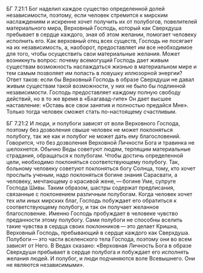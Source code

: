 БГ 7.21:1	Бог наделил каждое существо определенной долей независимости, поэтому, если человек стремится к мирским наслаждениям и искренне хочет получить их от полубогов, повелителей материального мира, Верховный Господь, который как Сверхдуша пребывает в сердце каждого, зная об этом желании, помогает человеку исполнить его. Как верховный отец всех существ, Господь не посягает на их независимость, а, наоборот, предоставляет им все необходимое для того, чтобы осуществить свои материальные желания. Может возникнуть вопрос: почему всемогущий Господь дает живым существам возможность наслаждаться жизнью в материальном мире и тем самым позволяет им попасть в ловушку иллюзорной энергии? Ответ таков: если бы Верховный Господь в образе Сверхдуши не давал живым существам такой возможности, у них не было бы подлинной независимости. Господь предоставляет каждому полную свободу действий, но в то же время в «Бхагавад-гите» Он дает высшее наставление: «Оставь все свои занятия и полностью предайся Мне». Только тогда человек сможет стать по-настоящему счастливым.

БГ 7.21:2	И люди, и полубоги зависят от воли Верховного Господа, поэтому без дозволения свыше человек не может поклоняться полубогу, так же как и полубог не может дать ему благословений. Говорится, что без дозволения Верховной Личности Бога и травинка не шелохнется. Обычно Веды советуют людям, терпящим материальные страдания, обращаться к полубогам. Чтобы достичь определенной цели, необходимо поклоняться соответствующему полубогу. Так, больному человеку советуют поклоняться богу Солнца, тому, кто хочет прослыть ученым, надо поклоняться богине знания Сарасвати, а человеку, мечтающему о красивой жене, — богине Уме, супруге Господа Шивы. Таким образом, шастры содержат предписания, связанные с поклонением различным полубогам. Когда человек хочет тех или иных мирских благ, Господь побуждает его обратиться к соответствующему полубогу, и так он получает желанное благословение. Именно Господь пробуждает в человеке чувство преданности этому полубогу. Сами полубоги не способны вселить такие чувства в сердца своих поклонников — это делает Кришна, Верховный Господь, пребывающий в сердце каждого как Сверхдуша. Полубоги — это части вселенского тела Господа, поэтому они во всем зависят от Него. В Ведах сказано: «Верховная Личность Бога в образе Сверхдуши пребывает в сердце полубога и побуждает его исполнять желания людей. И полубог, и люди подчиняются воле Всевышнего. Они не являются независимыми».